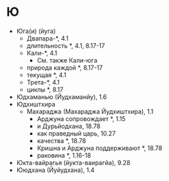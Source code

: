 # Ю

- Юга(и) (йуга)
  - Двапара-\*, 4.1
  - длительность \*, 4.1, 8.17-17
  - Кали-\*, 4.1
    - См. также Кали-юга
  - природа каждой \*, 8.17-17
  - текущая \*, 4.1
  - Трета-\*, 4.1
  - циклы \*, 8.17
- Юдхаманью (Йудхаманйу), 1.6
- Юдхиштхира
  - Махараджа (Махараджа Йудхиштхира), 1.1
    - Арджуна сопровождает \*, 1.15
    - и Дурьйодхана, 18.78
    - как праведный царь, 10.27
    - качества \*, 18.78
    - Кришна и Арджуна поддерживают \*, 18.78
    - раковина \*, 1.16-18
- Юкта-вайрагья (йукта-ваирагйа), 9.28
- Ююдхана (Йуйудхана), 1.4
